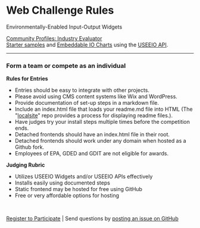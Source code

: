 
# Web Challenge Rules

Environmentally-Enabled Input-Output Widgets

  

<!--
Supply chain "License to Operate" with the support of the community.

### Code for Atlanta Projects  

Slack #epa

<b>1. Teams</b>: Brainstorm Projects - [Review maps and charts](tools/), [Review inventory exchange](tools/#places)   

<b>2. GitHub</b>: Experiment with [GitHub Packages](https://help.github.com/en/github/managing-packages-with-github-packages/about-github-packages#supported-clients-and-formats)  
  Is it possible to pull just the [community](https://github.com/datascape/community) "tools" folder into [model.georgia](https://github.com/datascape/model.georgia) repo?   

<b>3. Leaflet</b>: [Place a round image](https://github.com/ilyankou/Leaflet.IconMaterial/issues/3) over a [Leaflet.IconMaterial](https://github.com/ilyankou/Leaflet.IconMaterial) map point, which allows for color assignment. [Test here](/community/hubs).   
-->


<!--
	https://www.wrld3d.com/wrld.js/latest/docs/leaflet/L.DivIcon/
-->
 

[Community Profiles: Industry Evaluator](../../localsite/info/)  
[Starter samples](../../community/start/) <!--and [datasets](https://github.com/modelearth/community) -->and 
[Embeddable IO Charts](../../io/charts) using the [USEEIO&nbsp;API](https://github.com/usepa/useeio_api/wiki/Use-the-API).  

---
<!--
### Volunteer Projects

We need assistance pre-processing lat/lon centers for zip codes, cities and counties - for all states (and countries).  

We'll use these for the [Farm Fresh Produce Map location filters](impact/?show=farmfresh&design=1) which are also used for Covid-19 supply maps.
-->

### Form a team or compete as an individual

<!--
Join a project at <a href="https://www.meetup.com/codeforatlanta/">Code for Atlanta</a> with [Code for America](https://www.codeforamerica.org/) 
-->

<!--
Teams will collaborate using one or more of the following:  

<b>Detached Frontends</b>
- Vanilla JS and JQuery within the current [community repo](start)
- [RealWorld](https://neighborhood.org/realworld) - React, Vue, More  

- Extensions of [datausa.io](https://datausa.io) - Python, React and D3
- Other detached frontends  
-->

<!--
<b>Data Backends (optional alternative to widgets)</b>
- Census API (see our [sample Python](../info/#go=dataprep)) and USEEIO API  
- [Google Sheets REST](https://neighborhood.org/editor)  
- [Wazimap CensusReporter - DJango Python3](../../community/resources/censusreporter)  
- Other collaboration platforms - Please review with judges in advance 


- [Umbraco - .NET used by Chapel Hill and San Francisco](https://umbraco.com/products/umbraco-heartcore/)  
-->

<!--
<b>Trust Level Services</b>
- Google Cloud websockets
- Other Auth services  
-->


**Rules for Entries** 

- Entries should be easy to integrate with other projects.  
- Please avoid using CMS content systems like Wix and WordPress.  
- Provide documentation of set-up steps in a markdown file.
- Include an index.html file that loads your readme.md file into HTML 
  (The "[localsite](../../localsite/)" repo provides a process for displaying readme files.).
- Have judges try your install steps multiple times before the competition ends.  
- Detached frontends should have an index.html file in their root.
- Detached frontends should work under any domain when hosted as a Github fork.  
- Employees of EPA, GDED and GDIT are not eligible for awards.  

**Judging Rubric**  

- Utilizes USEEIO Widgets and/or USEEIO APIs effectively  
- Installs easily using documented steps       
- Static frontend may be hosted for free using GitHub    
- Free or very affordable options for hosting<!--API's and Websockets (Over $20/month, Under $20/month, Free!)-->    
<br>

<a href="challenge/registration/">Register to Participate</a> | 
Send questions by [posting an issue on GitHub](https://github.com/modelearth/community/issues)  
<br>
